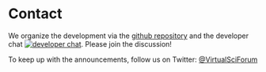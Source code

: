 # Contact

We organize the development via the [github repository](https://github.com/virtualscienceforum/virtualscienceforum) and the developer chat [![developer chat](https://badges.gitter.im/virtualscienceforum/virtualscienceforum.png)](https://gitter.im/virtualscienceforum/virtualscienceforum). Please join the discussion!

To keep up with the announcements, follow us on Twitter: [@VirtualSciForum](https://twitter.com/VirtualSciForum)
